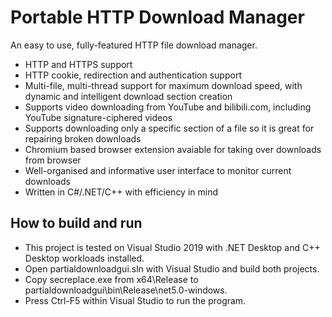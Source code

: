 # Portable HTTP Download Manager
An easy to use, fully-featured HTTP file download manager.
* HTTP and HTTPS support
* HTTP cookie, redirection and authentication support
* Multi-file, multi-thread support for maximum download speed, with dynamic and intelligent download section creation
* Supports video downloading from YouTube and bilibili.com, including YouTube signature-ciphered videos
* Supports downloading only a specific section of a file so it is great for repairing broken downloads
* Chromium based browser extension avaiable for taking over downloads from browser
* Well-organised and informative user interface to monitor current downloads
* Written in C#/.NET/C++ with efficiency in mind
## How to build and run
* This project is tested on Visual Studio 2019 with .NET Desktop and C++ Desktop workloads installed.
* Open partialdownloadgui.sln with Visual Studio and build both projects.
* Copy secreplace.exe from x64\Release to partialdownloadgui\bin\Release\net5.0-windows.
* Press Ctrl-F5 within Visual Studio to run the program.
